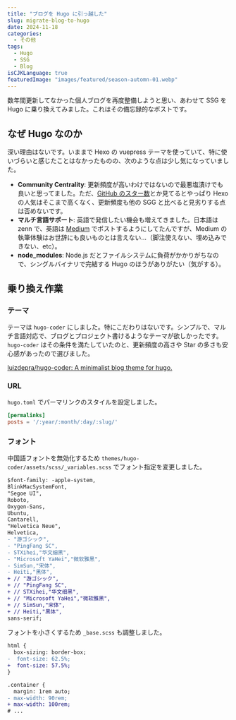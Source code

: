 ```yaml
---
title: "ブログを Hugo に引っ越した"
slug: migrate-blog-to-hugo
date: 2024-11-18
categories:
  - その他
tags:
  - Hugo
  - SSG
  - Blog
isCJKLanguage: true
featuredImage: "images/featured/season-automn-01.webp"
---
```


数年間更新してなかった個人ブログを再度整備しようと思い、あわせて SSG を Hugo に乗り換えてみました。これはその備忘録的なポストです。

## <!--more-->

## なぜ Hugo なのか

深い理由はないです。いままで Hexo の vuepress テーマを使っていて、特に使いづらいと感じたことはなかったものの、次のような点は少し気になっていました。

- **Community Centrality**: 更新頻度が高いわけではないので最悪塩漬けでも良いと思ってました。ただ、[GitHub のスター数](https://jamstack.org/generators/)とか見てるとやっぱり Hexo の人気はそこまで高くなく、更新頻度も他の SGG と比べると見劣りする点は否めないです。
- **マルチ言語サポート**: 英語で発信したい機会も増えてきました。日本語は zenn で、英語は [Medium](https://medium.com/@openjny) でポストするようにしてたんですが、Medium の執筆体験はお世辞にも良いものとは言えない...（脚注使えない、埋め込みできない、etc）。
- **node_modules**: Node.js だとファイルシステムに負荷がかかりがちなので、シングルバイナリで完結する Hugo のほうがありがたい（気がする）。

## 乗り換え作業

### テーマ

テーマは `hugo-coder` にしました。特にこだわりはないです。シンプルで、マルチ言語対応で、ブログとプロジェクト書けるようなテーマが欲しかったです。`hugo-coder` はその条件を満たしていたのと、更新頻度の高さや Star の多さも安心感があったので選びました。

[luizdepra/hugo-coder: A minimalist blog theme for hugo.](https://github.com/luizdepra/hugo-coder)

### URL

`hugo.toml` でパーマリンクのスタイルを設定しました。

```toml
[permalinks]
posts = '/:year/:month/:day/:slug/'
```

### フォント

中国語フォントを無効化するため `themes/hugo-coder/assets/scss/_variables.scss` でフォント指定を変更しました。

```diff
$font-family: -apple-system,
BlinkMacSystemFont,
"Segoe UI",
Roboto,
Oxygen-Sans,
Ubuntu,
Cantarell,
"Helvetica Neue",
Helvetica,
- "游ゴシック",
- "PingFang SC",
- STXihei,"华文细黑",
- "Microsoft YaHei","微软雅黑",
- SimSun,"宋体",
- Heiti,"黑体",
+ // "游ゴシック",
+ // "PingFang SC",
+ // STXihei,"华文细黑",
+ // "Microsoft YaHei","微软雅黑",
+ // SimSun,"宋体",
+ // Heiti,"黑体",
sans-serif;
```

フォントを小さくするため `_base.scss` も調整しました。

```diff
html {
  box-sizing: border-box;
-  font-size: 62.5%;
+  font-size: 57.5%;
}

.container {
  margin: 1rem auto;
- max-width: 90rem;
+ max-width: 100rem;
# ...
```
